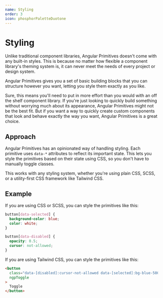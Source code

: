 ```yaml
---
name: Styling
order: 3
icon: phosphorPaletteDuotone
---
```


# Styling

Unlike traditional component libraries, Angular Primitives doesn't come with any built-in styles. This is because no matter how flexible a component library's theming system is, it can never meet the needs of every project or design system.

Angular Primitives gives you a set of basic building blocks that you can structure however you want, letting you style them exactly as you like.

Sure, this means you'll need to put in more effort than you would with an off the shelf component library. If you're just looking to quickly build something without worrying much about its appearance, Angular Primitives might not be the best fit. But if you want a way to quickly create custom components that look and behave exactly the way you want, Angular Primitives is a great choice.

## Approach

Angular Primitives has an opinionated way of handling styling. Each primitive uses `data-*` attributes to reflect its important state. This lets you style the primitives based on their state using CSS, so you don't have to manually toggle classes.

This works with any styling system, whether you're using plain CSS, SCSS, or a utility-first CSS framework like Tailwind CSS.

## Example

If you are using CSS or SCSS, you can style the primitives like this:

```scss
button[data-selected] {
  background-color: blue;
  color: white;
}

button[data-disabled] {
  opacity: 0.5;
  cursor: not-allowed;
}
```

If you are using Tailwind CSS, you can style the primitives like this:

```html
<button
  class="data-[disabled]:cursor-not-allowed data-[selected]:bg-blue-500 data-[selected]:text-white data-[disabled]:opacity-50"
  ngpToggle
>
  Toggle
</button>
```
